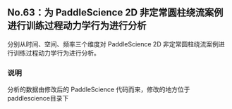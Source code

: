 ## No.63：为 PaddleScience 2D 非定常圆柱绕流案例进行训练过程动力学行为进行分析

分别从时间、空间、频率三个维度对 PaddleScience 2D 非定常圆柱绕流案例进行训练过程动力学行为进行分析。

### 说明

分析的数据由修改后的 PaddleScience 代码而来，修改的地方位于paddlescience目录下
